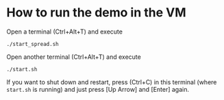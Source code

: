 # How to run the demo in the VM

Open a terminal (Ctrl+Alt+T) and execute
```
./start_spread.sh
```

Open another terminal (Ctrl+Alt+T) and execute
```
./start.sh
```

If you want to shut down and restart, press (Ctrl+C) in this terminal (where `start.sh` is running) and just press [Up Arrow] and [Enter] again.
